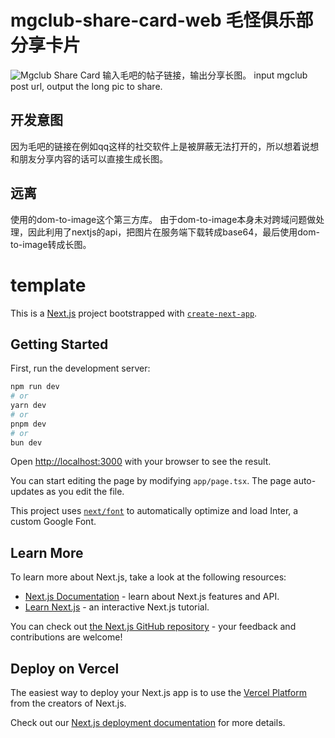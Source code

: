 # mgclub-share-card-web 毛怪俱乐部分享卡片
![Mgclub Share Card](https://github.com/KazooTTT/mgclub-share-card-web/assets/31075337/0842af6b-7c4a-485a-9d4e-5686ed6fbedf)
输入毛吧的帖子链接，输出分享长图。
input mgclub post url, output the long pic to share.

## 开发意图
因为毛吧的链接在例如qq这样的社交软件上是被屏蔽无法打开的，所以想着说想和朋友分享内容的话可以直接生成长图。

## 远离
使用的dom-to-image这个第三方库。
由于dom-to-image本身未对跨域问题做处理，因此利用了nextjs的api，把图片在服务端下载转成base64，最后使用dom-to-image转成长图。


# template

This is a [Next.js](https://nextjs.org/) project bootstrapped with [`create-next-app`](https://github.com/vercel/next.js/tree/canary/packages/create-next-app).

## Getting Started

First, run the development server:

```bash
npm run dev
# or
yarn dev
# or
pnpm dev
# or
bun dev
```

Open [http://localhost:3000](http://localhost:3000) with your browser to see the result.

You can start editing the page by modifying `app/page.tsx`. The page auto-updates as you edit the file.

This project uses [`next/font`](https://nextjs.org/docs/basic-features/font-optimization) to automatically optimize and load Inter, a custom Google Font.

## Learn More

To learn more about Next.js, take a look at the following resources:

- [Next.js Documentation](https://nextjs.org/docs) - learn about Next.js features and API.
- [Learn Next.js](https://nextjs.org/learn) - an interactive Next.js tutorial.

You can check out [the Next.js GitHub repository](https://github.com/vercel/next.js/) - your feedback and contributions are welcome!

## Deploy on Vercel

The easiest way to deploy your Next.js app is to use the [Vercel Platform](https://vercel.com/new?utm_medium=default-template&filter=next.js&utm_source=create-next-app&utm_campaign=create-next-app-readme) from the creators of Next.js.

Check out our [Next.js deployment documentation](https://nextjs.org/docs/deployment) for more details.
